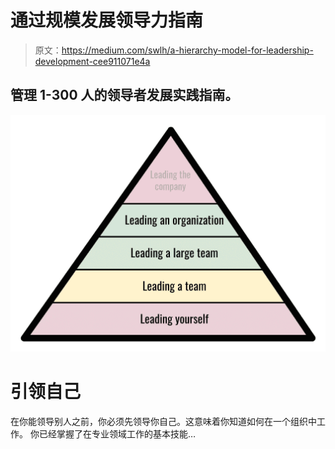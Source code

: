 # 通过规模发展领导力指南

> 原文：<https://medium.com/swlh/a-hierarchy-model-for-leadership-development-cee911071e4a>

## 管理 1-300 人的领导者发展实践指南。

![](img/785636421c626bcbe3324a239f0ed3a2.png)

# 引领自己

在你能领导别人之前，你必须先领导你自己。这意味着你知道如何在一个组织中工作。 你已经掌握了在专业领域工作的基本技能…